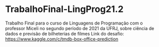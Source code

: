 # TrabalhoFinal-LingProg21.2
Trabalho Final para o curso de Linguagens de Programação com o professor Miceli no segundo período de 2021 da UFRJ, sobre ciência de dados e previsão de bilheterias de filmes
Link do desafio: https://www.kaggle.com/c/tmdb-box-office-prediction
